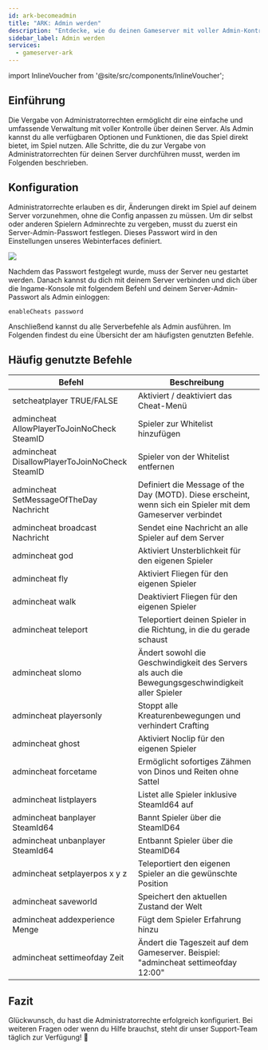 ```yaml
---
id: ark-becomeadmin
title: "ARK: Admin werden"
description: "Entdecke, wie du deinen Gameserver mit voller Admin-Kontrolle verwaltest und das Spielerlebnis verbesserst → Jetzt mehr erfahren"
sidebar_label: Admin werden
services:
  - gameserver-ark
---
```


import InlineVoucher from '@site/src/components/InlineVoucher';

## Einführung
Die Vergabe von Administratorrechten ermöglicht dir eine einfache und umfassende Verwaltung mit voller Kontrolle über deinen Server. Als Admin kannst du alle verfügbaren Optionen und Funktionen, die das Spiel direkt bietet, im Spiel nutzen. Alle Schritte, die du zur Vergabe von Administratorrechten für deinen Server durchführen musst, werden im Folgenden beschrieben.  
<InlineVoucher />

## Konfiguration

Administratorrechte erlauben es dir, Änderungen direkt im Spiel auf deinem Server vorzunehmen, ohne die Config anpassen zu müssen. Um dir selbst oder anderen Spielern Adminrechte zu vergeben, musst du zuerst ein Server-Admin-Passwort festlegen. Dieses Passwort wird in den Einstellungen unseres Webinterfaces definiert.

![](https://screensaver01.zap-hosting.com/index.php/s/kLEsKbT6RN6c7Na/preview)

Nachdem das Passwort festgelegt wurde, muss der Server neu gestartet werden. Danach kannst du dich mit deinem Server verbinden und dich über die Ingame-Konsole mit folgendem Befehl und deinem Server-Admin-Passwort als Admin einloggen:

```
enableCheats password
```

Anschließend kannst du alle Serverbefehle als Admin ausführen. Im Folgenden findest du eine Übersicht der am häufigsten genutzten Befehle.

## Häufig genutzte Befehle

| Befehl                                         | Beschreibung                                                  |
| ---------------------------------------------- | ------------------------------------------------------------ |
| setcheatplayer TRUE/FALSE                      | Aktiviert / deaktiviert das Cheat-Menü                        |
| admincheat AllowPlayerToJoinNoCheck SteamID    | Spieler zur Whitelist hinzufügen                              |
| admincheat DisallowPlayerToJoinNoCheck SteamID | Spieler von der Whitelist entfernen                           |
| admincheat SetMessageOfTheDay Nachricht        | Definiert die Message of the Day (MOTD). Diese erscheint, wenn sich ein Spieler mit dem Gameserver verbindet |
| admincheat broadcast Nachricht                 | Sendet eine Nachricht an alle Spieler auf dem Server         |
| admincheat god                                 | Aktiviert Unsterblichkeit für den eigenen Spieler            |
| admincheat fly                                 | Aktiviert Fliegen für den eigenen Spieler                     |
| admincheat walk                                | Deaktiviert Fliegen für den eigenen Spieler                   |
| admincheat teleport                            | Teleportiert deinen Spieler in die Richtung, in die du gerade schaust |
| admincheat slomo                               | Ändert sowohl die Geschwindigkeit des Servers als auch die Bewegungsgeschwindigkeit aller Spieler |
| admincheat playersonly                         | Stoppt alle Kreaturenbewegungen und verhindert Crafting      |
| admincheat ghost                               | Aktiviert Noclip für den eigenen Spieler                      |
| admincheat forcetame                           | Ermöglicht sofortiges Zähmen von Dinos und Reiten ohne Sattel |
| admincheat listplayers                         | Listet alle Spieler inklusive SteamId64 auf                  |
| admincheat banplayer SteamId64                 | Bannt Spieler über die SteamID64                              |
| admincheat unbanplayer SteamId64               | Entbannt Spieler über die SteamID64                           |
| admincheat setplayerpos x y z                  | Teleportiert den eigenen Spieler an die gewünschte Position  |
| admincheat saveworld                           | Speichert den aktuellen Zustand der Welt                      |
| admincheat addexperience Menge                 | Fügt dem Spieler Erfahrung hinzu                              |
| admincheat settimeofday Zeit                   | Ändert die Tageszeit auf dem Gameserver. Beispiel: "admincheat settimeofday 12:00" |

## Fazit

Glückwunsch, du hast die Administratorrechte erfolgreich konfiguriert. Bei weiteren Fragen oder wenn du Hilfe brauchst, steht dir unser Support-Team täglich zur Verfügung! 🙂

<InlineVoucher />